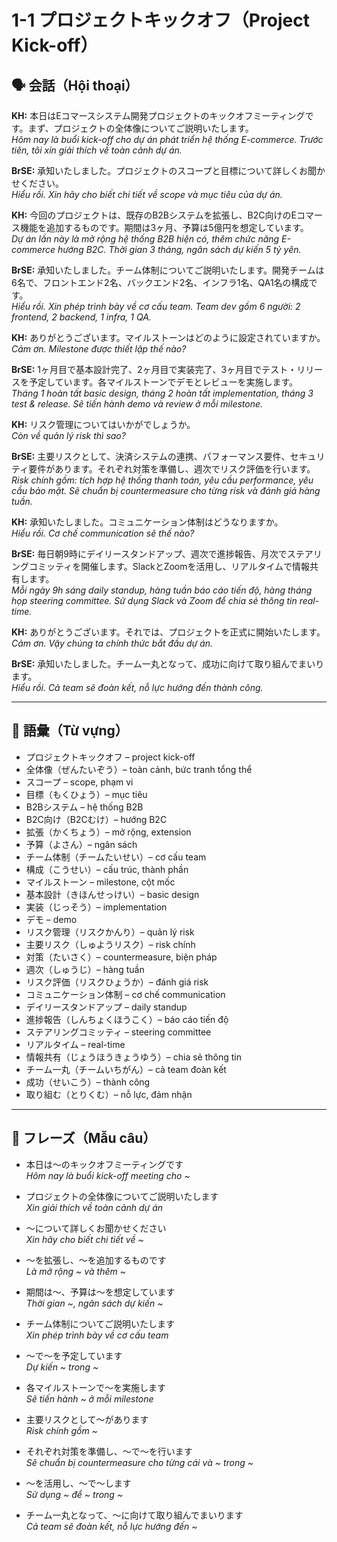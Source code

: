 # 1-1 プロジェクトキックオフ（Project Kick-off）

## 🗣️ 会話（Hội thoại）

**KH:** 本日はEコマースシステム開発プロジェクトのキックオフミーティングです。まず、プロジェクトの全体像についてご説明いたします。  
*Hôm nay là buổi kick-off cho dự án phát triển hệ thống E-commerce. Trước tiên, tôi xin giải thích về toàn cảnh dự án.*

**BrSE:** 承知いたしました。プロジェクトのスコープと目標について詳しくお聞かせください。  
*Hiểu rồi. Xin hãy cho biết chi tiết về scope và mục tiêu của dự án.*

**KH:** 今回のプロジェクトは、既存のB2Bシステムを拡張し、B2C向けのEコマース機能を追加するものです。期間は3ヶ月、予算は5億円を想定しています。  
*Dự án lần này là mở rộng hệ thống B2B hiện có, thêm chức năng E-commerce hướng B2C. Thời gian 3 tháng, ngân sách dự kiến 5 tỷ yên.*

**BrSE:** 承知いたしました。チーム体制についてご説明いたします。開発チームは6名で、フロントエンド2名、バックエンド2名、インフラ1名、QA1名の構成です。  
*Hiểu rồi. Xin phép trình bày về cơ cấu team. Team dev gồm 6 người: 2 frontend, 2 backend, 1 infra, 1 QA.*

**KH:** ありがとうございます。マイルストーンはどのように設定されていますか。  
*Cảm ơn. Milestone được thiết lập thế nào?*

**BrSE:** 1ヶ月目で基本設計完了、2ヶ月目で実装完了、3ヶ月目でテスト・リリースを予定しています。各マイルストーンでデモとレビューを実施します。  
*Tháng 1 hoàn tất basic design, tháng 2 hoàn tất implementation, tháng 3 test & release. Sẽ tiến hành demo và review ở mỗi milestone.*

**KH:** リスク管理についてはいかがでしょうか。  
*Còn về quản lý risk thì sao?*

**BrSE:** 主要リスクとして、決済システムの連携、パフォーマンス要件、セキュリティ要件があります。それぞれ対策を準備し、週次でリスク評価を行います。  
*Risk chính gồm: tích hợp hệ thống thanh toán, yêu cầu performance, yêu cầu bảo mật. Sẽ chuẩn bị countermeasure cho từng risk và đánh giá hàng tuần.*

**KH:** 承知いたしました。コミュニケーション体制はどうなりますか。  
*Hiểu rồi. Cơ chế communication sẽ thế nào?*

**BrSE:** 毎日朝9時にデイリースタンドアップ、週次で進捗報告、月次でステアリングコミッティを開催します。SlackとZoomを活用し、リアルタイムで情報共有します。  
*Mỗi ngày 9h sáng daily standup, hàng tuần báo cáo tiến độ, hàng tháng họp steering committee. Sử dụng Slack và Zoom để chia sẻ thông tin real-time.*

**KH:** ありがとうございます。それでは、プロジェクトを正式に開始いたします。  
*Cảm ơn. Vậy chúng ta chính thức bắt đầu dự án.*

**BrSE:** 承知いたしました。チーム一丸となって、成功に向けて取り組んでまいります。  
*Hiểu rồi. Cả team sẽ đoàn kết, nỗ lực hướng đến thành công.*

---

## 📖 語彙（Từ vựng）

- プロジェクトキックオフ – project kick-off
- 全体像（ぜんたいぞう）– toàn cảnh, bức tranh tổng thể
- スコープ – scope, phạm vi
- 目標（もくひょう）– mục tiêu
- B2Bシステム – hệ thống B2B
- B2C向け（B2Cむけ）– hướng B2C
- 拡張（かくちょう）– mở rộng, extension
- 予算（よさん）– ngân sách
- チーム体制（チームたいせい）– cơ cấu team
- 構成（こうせい）– cấu trúc, thành phần
- マイルストーン – milestone, cột mốc
- 基本設計（きほんせっけい）– basic design
- 実装（じっそう）– implementation
- デモ – demo
- リスク管理（リスクかんり）– quản lý risk
- 主要リスク（しゅようリスク）– risk chính
- 対策（たいさく）– countermeasure, biện pháp
- 週次（しゅうじ）– hàng tuần
- リスク評価（リスクひょうか）– đánh giá risk
- コミュニケーション体制 – cơ chế communication
- デイリースタンドアップ – daily standup
- 進捗報告（しんちょくほうこく）– báo cáo tiến độ
- ステアリングコミッティ – steering committee
- リアルタイム – real-time
- 情報共有（じょうほうきょうゆう）– chia sẻ thông tin
- チーム一丸（チームいちがん）– cả team đoàn kết
- 成功（せいこう）– thành công
- 取り組む（とりくむ）– nỗ lực, đảm nhận

---

## 📝 フレーズ（Mẫu câu）

- 本日は～のキックオフミーティングです  
  *Hôm nay là buổi kick-off meeting cho ~*

- プロジェクトの全体像についてご説明いたします  
  *Xin giải thích về toàn cảnh dự án*

- ～について詳しくお聞かせください  
  *Xin hãy cho biết chi tiết về ~*

- ～を拡張し、～を追加するものです  
  *Là mở rộng ~ và thêm ~*

- 期間は～、予算は～を想定しています  
  *Thời gian ~, ngân sách dự kiến ~*

- チーム体制についてご説明いたします  
  *Xin phép trình bày về cơ cấu team*

- ～で～を予定しています  
  *Dự kiến ~ trong ~*

- 各マイルストーンで～を実施します  
  *Sẽ tiến hành ~ ở mỗi milestone*

- 主要リスクとして～があります  
  *Risk chính gồm ~*

- それぞれ対策を準備し、～で～を行います  
  *Sẽ chuẩn bị countermeasure cho từng cái và ~ trong ~*

- ～を活用し、～で～します  
  *Sử dụng ~ để ~ trong ~*

- チーム一丸となって、～に向けて取り組んでまいります  
  *Cả team sẽ đoàn kết, nỗ lực hướng đến ~*
